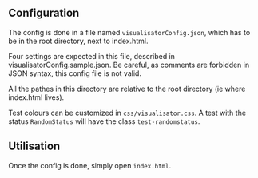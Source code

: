 ## Configuration

The config is done in a file named `visualisatorConfig.json`, which has
to be in the root directory, next to index.html.

Four settings are expected in this file, described in
visualisatorConfig.sample.json. Be careful, as comments are forbidden in
JSON syntax, this config file is not valid.

All the pathes in this directory are relative to the root directory (ie
where index.html lives).

Test colours can be customized in `css/visualisator.css`. A test with
the status `RandomStatus` will have the class `test-randomstatus`.

## Utilisation

Once the config is done, simply open `index.html`.
